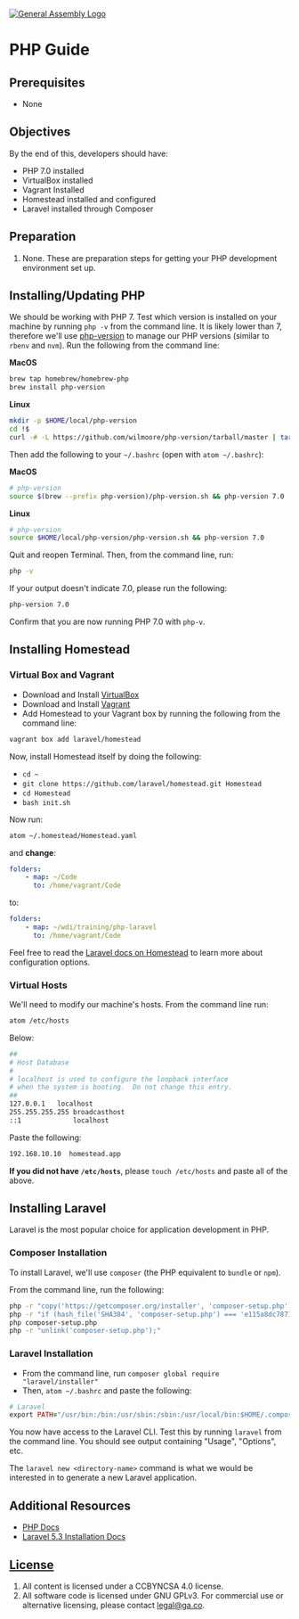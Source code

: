 [![General Assembly Logo](https://camo.githubusercontent.com/1a91b05b8f4d44b5bbfb83abac2b0996d8e26c92/687474703a2f2f692e696d6775722e636f6d2f6b6538555354712e706e67)](https://generalassemb.ly/education/web-development-immersive)

# PHP Guide

## Prerequisites

-   None

## Objectives

By the end of this, developers should have:

-  PHP 7.0 installed
-  VirtualBox installed
-  Vagrant Installed
-  Homestead installed and configured
-  Laravel installed through Composer

## Preparation

1.  None. These are preparation steps for getting your PHP development
 environment set up.

## Installing/Updating PHP

We should be working with PHP 7. Test which version is installed on your
machine by running `php -v` from the command line. It is likely lower than 7,
therefore we'll use [php-version](https://github.com/wilmoore/php-version) to
manage our PHP versions (similar to `rbenv` and `nvm`). Run the following from
the command line:

**MacOS**

```bash
brew tap homebrew/homebrew-php
brew install php-version
```

**Linux**

```bash
mkdir -p $HOME/local/php-version
cd !$
curl -# -L https://github.com/wilmoore/php-version/tarball/master | tar -xz --strip 1
```

Then add the following to your `~/.bashrc` (open with `atom ~/.bashrc`):

**MacOS**

```bash
# php-version
source $(brew --prefix php-version)/php-version.sh && php-version 7.0
```

**Linux**

```bash
# php-version
source $HOME/local/php-version/php-version.sh && php-version 7.0
```

Quit and reopen Terminal. Then, from the command line, run:

```bash
php -v
```

If your output doesn't indicate 7.0, please run the following:

```bash
php-version 7.0
```

Confirm that you are now running PHP 7.0 with `php-v`.

## Installing Homestead

### Virtual Box and Vagrant

-  Download and Install [VirtualBox](https://www.virtualbox.org/wiki/Downloads)
-  Download and Install [Vagrant](https://www.vagrantup.com/downloads.html)
-  Add Homestead to your Vagrant box by running the following from the command
 line:

```bash
vagrant box add laravel/homestead
```

Now, install Homestead itself by doing the following:

-  `cd ~`
-  `git clone https://github.com/laravel/homestead.git Homestead`
-  `cd Homestead`
-  `bash init.sh`

Now run:

```bash
atom ~/.homestead/Homestead.yaml
```

and **change**:

```yaml
folders:
    - map: ~/Code
      to: /home/vagrant/Code
```

to:

```yaml
folders:
    - map: ~/wdi/training/php-laravel
      to: /home/vagrant/Code
```

Feel free to read the [Laravel docs on Homestead](https://laravel.com/docs/5.3/homestead)
to learn more about configuration options.

### Virtual Hosts

We'll need to modify our machine's hosts. From the command line run:

```bash
atom /etc/hosts
```

Below:

```sh
##
# Host Database
#
# localhost is used to configure the loopback interface
# when the system is booting.  Do not change this entry.
##
127.0.0.1	localhost
255.255.255.255	broadcasthost
::1             localhost
```

Paste the following:

```bash
192.168.10.10  homestead.app
```

**If you did not have `/etc/hosts`**, please `touch /etc/hosts` and paste all of the above.

## Installing Laravel

Laravel is the most popular choice for application development in PHP.

### Composer Installation

To install Laravel, we'll use `composer` (the PHP equivalent to `bundle` or `npm`).

From the command line, run the following:

```bash
php -r "copy('https://getcomposer.org/installer', 'composer-setup.php');"
php -r "if (hash_file('SHA384', 'composer-setup.php') === 'e115a8dc7871f15d853148a7fbac7da27d6c0030b848d9b3dc09e2a0388afed865e6a3d6b3c0fad45c48e2b5fc1196ae') { echo 'Installer verified'; } else { echo 'Installer corrupt'; unlink('composer-setup.php'); } echo PHP_EOL;"
php composer-setup.php
php -r "unlink('composer-setup.php');"
```

### Laravel Installation

-  From the command line, run `composer global require "laravel/installer"`
-  Then, `atom ~/.bashrc` and paste the following:

```ruby
# Laravel
export PATH="/usr/bin:/bin:/usr/sbin:/sbin:/usr/local/bin:$HOME/.composer/vendor/bin/"
```

You now have access to the Laravel CLI. Test this by running `laravel` from the
command line. You should see output containing "Usage", "Options", etc.

The `laravel new <directory-name>` command is what we would be interested in to
generate a new Laravel application.

## Additional Resources

- [PHP Docs](http://php.net/manual/en/)
- [Laravel 5.3 Installation Docs](https://laravel.com/docs/5.3#installing-laravel)

## [License](LICENSE)

1.  All content is licensed under a CC­BY­NC­SA 4.0 license.
1.  All software code is licensed under GNU GPLv3. For commercial use or
    alternative licensing, please contact legal@ga.co.
